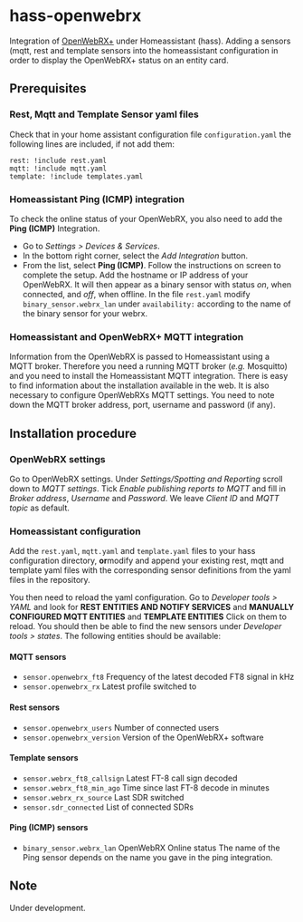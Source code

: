# hass-openwebrx
Integration of [OpenWebRX+](https://github.com/luarvique/ppa) under Homeassistant (hass).
Adding a sensors (mqtt, rest and template sensors into the homeassistant configuration 
in order to display the OpenWebRX+ status on an entity card.

## Prerequisites


### Rest, Mqtt and Template Sensor yaml files

Check that in your home assistant configuration file `configuration.yaml` the following lines are included, if not add them:
```
rest: !include rest.yaml
mqtt: !include mqtt.yaml
template: !include templates.yaml
```
### Homeassistant Ping (ICMP) integration

To check the online status of your OpenWebRX, you also need to add the **Ping (ICMP)** Integration. 
* Go to *Settings > Devices & Services*. 
* In the bottom right corner, select the *Add Integration* button.
* From the list, select **Ping (ICMP)**.
Follow the instructions on screen to complete the setup. Add the hostname or IP address of your OpenWebRX. 
It will then appear as a binary sensor with status *on*, when connected, and *off*, when offline.
In the file `rest.yaml` modify `binary_sensor.webrx_lan` under `availability:` 
according to the name of the binary sensor for your webrx.

### Homeassistant and OpenWebRX+ MQTT integration

Information from the OpenWebRX is passed to Homeassistant using a MQTT broker. Therefore you need a running MQTT broker (*e.g.* Mosquitto) and you need to install the Homeassistant MQTT integration. 
There is easy to find information about the installation available in the web. It is also necessary to configure OpenWebRXs MQTT settings. You need to note down the MQTT broker address, port, username and password (if any).

## Installation procedure

### OpenWebRX settings

Go to OpenWebRX settings. Under *Settings/Spotting and Reporting* scroll down to *MQTT settings*. Tick
*Enable publishing reports to MQTT* and fill in *Broker address*, *Username* and *Password*. We leave *Client ID* and *MQTT topic* as default.

### Homeassistant configuration

Add the `rest.yaml`, `mqtt.yaml` and `template.yaml` files to your hass configuration directory, **or**modify and append your existing rest, mqtt and template yaml files with the corresponding sensor definitions from the yaml files in the repository.

You then need to reload the yaml configuration. Go to *Developer tools > YAML* and look for **REST ENTITIES AND NOTIFY SERVICES**  and **MANUALLY CONFIGURED MQTT ENTITIES** and **TEMPLATE ENTITIES** Click on them to reload. You should then be able to find the new sensors under *Developer tools > states*. The following entities should be available:
#### MQTT sensors
* `sensor.openwebrx_ft8` Frequency of the latest decoded FT8 signal in kHz
* `sensor.openwebrx_rx`  Latest profile switched to
#### Rest sensors
* `sensor.openwebrx_users`   Number of connected users
* `sensor.openwebrx_version` Version of the OpenWebRX+ software
#### Template sensors
* `sensor.webrx_ft8_callsign` Latest FT-8 call sign decoded 
* `sensor.webrx_ft8_min_ago`  Time since last FT-8 decode in minutes
* `sensor.webrx_rx_source`    Last SDR switched
* `sensor.sdr_connected`      List of connected SDRs
#### Ping (ICMP) sensors
* `binary_sensor.webrx_lan`   OpenWebRX Online status
The name of the Ping sensor depends on the name you gave in the ping integration.

## Note
Under development.
